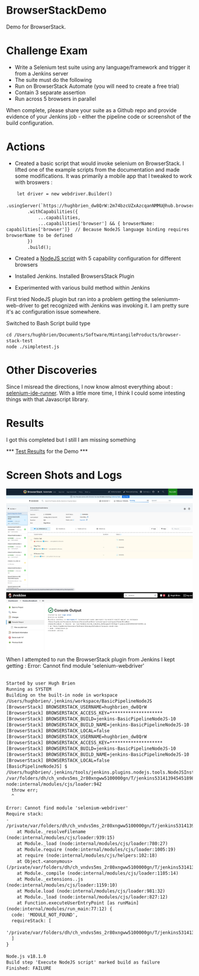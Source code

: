 # BrowserStackDemo
Demo for BrowserStack.  

# Challenge Exam
- Write a Selenium test suite using any language/framework and trigger it from a Jenkins server
- The suite must do the following
- Run on BrowserStack Automate (you will need to create a free trial)
- Contain 3 separate assertion
- Run across 5 browsers in parallel

When complete, please share your suite as a Github repo and provide evidence of your Jenkins job - either the pipeline code or screenshot of the build configuration.

# Actions

- Created a basic script that would invoke selenium on BrowserStack. I lifted one of the example scripts from the documentation and made some modifications. It was primarily a mobile app that I tweaked to work with broswers : 
```
    let driver = new webdriver.Builder()
        .usingServer(`https://hughbrien_dw8QrW:2m74bzcUZxAzcqanNMMU@hub.browserstack.com/wd/hub`)
        .withCapabilities({
            ...capabilities,
            ...capabilities['browser'] && { browserName: capabilities['browser']}  // Because NodeJS language binding requires browserName to be defined
        })
        .build();
 ```

- Created a [NodeJS script](https://github.com/hughbrien/BrowserStackDemo/blob/main/demotest.js) with 5 capability configuration for different browsers 

- Installed Jenkins.  Installed BrowsersStack Plugin 

- Experimented with various build method within Jenkins

First tried NodeJS plugin but ran into a problem getting the seleniumm-web-driver to get recognized with Jenkins was invoking it. I am pretty sure it's ac configuration issue somewhere. 

Switched to Bash Script build type

``` 
cd /Users/hughbrien/Documents/Software/MintangileProducts/browser-stack-test
node ./simpletest.js
```

# Other Discoveries

Since I misread the directions, I now know almost everything about : [selenium-ide-runner](https://www.browserstack.com/docs/automate/selenium/selenium-ide#getting-started-with-selenium-ide).  With a little more time, I think I could some intesting things with that Javascript library. 


# Results

I got this completed but I still I am missing something 


*** [Test Results](https://automate.browserstack.com/dashboard/v2/public-build/QzBJNHFzWnFvZ0xRVHMyZVZsbFNQcWsyREorRjd2WUxEMTJFK3QvaXlpdUc0NmdBdkk3M3UzOC8yaTBlRjE2dTRMdkZhM2tyMC9qelh4dXFZYmlzOGc9PS0tTy9nV09LaTRjdDFDV3Y2Rmw4bVVjQT09--0f37ce24684f51400608f7ac84a86c1c08e8e860) for the Demo *** 


# Screen Shots and Logs 
![Parallel Test](https://github.com/hughbrien/BrowserStackDemo/blob/main/basictests.jpg)
![Jenkins Run](https://github.com/hughbrien/BrowserStackDemo/blob/main/jenkinrun.jpg)


When I attempted to run the BrowserStack plugin from Jenkins I kept getting : Error: Cannot find module 'selenium-webdriver'

```

Started by user Hugh Brien
Running as SYSTEM
Building on the built-in node in workspace /Users/hughbrien/.jenkins/workspace/BasicPipelineNodeJS
[BrowserStack] BROWSERSTACK_USERNAME=hughbrien_dw8QrW
[BrowserStack] BROWSERSTACK_ACCESS_KEY=********************
[BrowserStack] BROWSERSTACK_BUILD=jenkins-BasicPipelineNodeJS-10
[BrowserStack] BROWSERSTACK_BUILD_NAME=jenkins-BasicPipelineNodeJS-10
[BrowserStack] BROWSERSTACK_LOCAL=false
[BrowserStack] BROWSERSTACK_USERNAME=hughbrien_dw8QrW
[BrowserStack] BROWSERSTACK_ACCESS_KEY=********************
[BrowserStack] BROWSERSTACK_BUILD=jenkins-BasicPipelineNodeJS-10
[BrowserStack] BROWSERSTACK_BUILD_NAME=jenkins-BasicPipelineNodeJS-10
[BrowserStack] BROWSERSTACK_LOCAL=false
[BasicPipelineNodeJS] $ /Users/hughbrien/.jenkins/tools/jenkins.plugins.nodejs.tools.NodeJSInstallation/BrowserStack/bin/node /var/folders/dh/ch_vndvs5ms_2r80xngww5100000gn/T/jenkins5314139454518981369.js
node:internal/modules/cjs/loader:942
  throw err;
  ^

Error: Cannot find module 'selenium-webdriver'
Require stack:
- /private/var/folders/dh/ch_vndvs5ms_2r80xngww5100000gn/T/jenkins5314139454518981369.js
    at Module._resolveFilename (node:internal/modules/cjs/loader:939:15)
    at Module._load (node:internal/modules/cjs/loader:780:27)
    at Module.require (node:internal/modules/cjs/loader:1005:19)
    at require (node:internal/modules/cjs/helpers:102:18)
    at Object.<anonymous> (/private/var/folders/dh/ch_vndvs5ms_2r80xngww5100000gn/T/jenkins5314139454518981369.js:20:19)
    at Module._compile (node:internal/modules/cjs/loader:1105:14)
    at Module._extensions..js (node:internal/modules/cjs/loader:1159:10)
    at Module.load (node:internal/modules/cjs/loader:981:32)
    at Module._load (node:internal/modules/cjs/loader:827:12)
    at Function.executeUserEntryPoint [as runMain] (node:internal/modules/run_main:77:12) {
  code: 'MODULE_NOT_FOUND',
  requireStack: [
    '/private/var/folders/dh/ch_vndvs5ms_2r80xngww5100000gn/T/jenkins5314139454518981369.js'
  ]
}

Node.js v18.1.0
Build step 'Execute NodeJS script' marked build as failure
Finished: FAILURE
```
